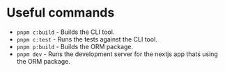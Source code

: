 # Useful commands

- `pnpm c:build` - Builds the CLI tool.
- `pnpm c:test` - Runs the tests against the CLI tool.
- `pnpm p:build` - Builds the ORM package.
- `pnpm dev` - Runs the development server for the nextjs app thats using the ORM package.
